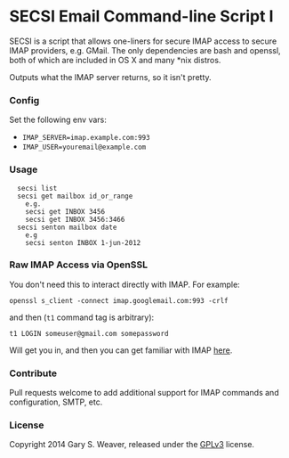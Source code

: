 SECSI Email Command-line Script I
=====

SECSI is a script that allows one-liners for secure IMAP access to secure IMAP providers, e.g. GMail. The only dependencies are bash and openssl, both of which are included in OS X and many *nix distros.

Outputs what the IMAP server returns, so it isn't pretty.

### Config

Set the following env vars:

* `IMAP_SERVER=imap.example.com:993`
* `IMAP_USER=youremail@example.com`

### Usage

```
  secsi list
  secsi get mailbox id_or_range
    e.g.
    secsi get INBOX 3456
    secsi get INBOX 3456:3466
  secsi senton mailbox date
    e.g
    secsi senton INBOX 1-jun-2012
```

### Raw IMAP Access via OpenSSL

You don't need this to interact directly with IMAP. For example:

    openssl s_client -connect imap.googlemail.com:993 -crlf

and then (`t1` command tag is arbitrary):

    t1 LOGIN someuser@gmail.com somepassword

Will get you in, and then you can get familiar with IMAP [here](http://tools.ietf.org/html/rfc3501).


### Contribute

Pull requests welcome to add additional support for IMAP commands and configuration, SMTP, etc.

### License

Copyright 2014 Gary S. Weaver, released under the [GPLv3][lic] license.

[lic]: http://github.com/garysweaver/email_cli/blob/master/LICENSE
